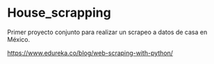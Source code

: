 # House_scrapping
Primer proyecto conjunto para realizar un scrapeo a datos de casa en México.


https://www.edureka.co/blog/web-scraping-with-python/
